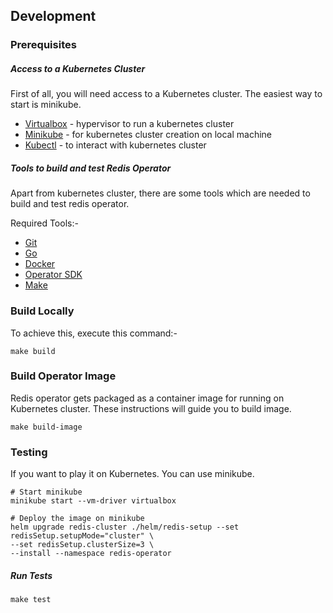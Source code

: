 ## Development

### Prerequisites

##### Access to a Kubernetes Cluster

First of all, you will need access to a Kubernetes cluster. The easiest way to start is minikube.

- [Virtualbox](https://www.virtualbox.org/wiki/Downloads) - hypervisor to run a kubernetes cluster
- [Minikube](https://kubernetes.io/docs/setup/minikube/) - for kubernetes cluster creation on local machine
- [Kubectl](https://kubernetes.io/docs/tasks/tools/install-kubectl/) - to interact with kubernetes cluster

##### Tools to build and test Redis Operator

Apart from kubernetes cluster, there are some tools which are needed to build and test redis operator.

Required Tools:-

- [Git](https://git-scm.com/downloads)
- [Go](https://golang.org/dl/)
- [Docker](https://docs.docker.com/install/)
- [Operator SDK](https://github.com/operator-framework/operator-sdk/blob/v0.8.1/doc/user/install-operator-sdk.md)
- [Make](https://www.gnu.org/software/make/manual/make.html)

### Build Locally

To achieve this, execute this command:-

```shell
make build
```

### Build Operator Image

Redis operator gets packaged as a container image for running on Kubernetes cluster. These instructions will guide you to build image.

```shell
make build-image
```

### Testing

If you want to play it on Kubernetes. You can use minikube.

```shell
# Start minikube
minikube start --vm-driver virtualbox

# Deploy the image on minikube
helm upgrade redis-cluster ./helm/redis-setup --set redisSetup.setupMode="cluster" \
--set redisSetup.clusterSize=3 \
--install --namespace redis-operator
```

##### Run Tests

```shell
make test
```
